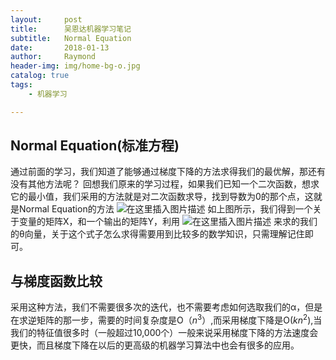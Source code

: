 ```yaml
---
layout:     post
title:      吴恩达机器学习笔记
subtitle:   Normal Equation
date:       2018-01-13
author:     Raymond
header-img: img/home-bg-o.jpg
catalog: true
tags:
    - 机器学习

---
```




## Normal Equation(标准方程)

通过前面的学习，我们知道了能够通过梯度下降的方法求得我们的最优解，那还有没有其他方法呢？
回想我们原来的学习过程，如果我们已知一个二次函数，想求它的最小值，我们采用的方法就是对二次函数求导，找到导数为0的那个点，这就是Normal Equation的方法
![在这里插入图片描述](https://img-blog.csdnimg.cn/20190115212942145.png?x-oss-process=image/watermark,type_ZmFuZ3poZW5naGVpdGk,shadow_10,text_aHR0cHM6Ly9ibG9nLmNzZG4ubmV0L3dlaXhpbl80Mjk3MDQ1Ng==,size_16,color_FFFFFF,t_70)
如上图所示，我们得到一个关于变量的矩阵X，和一个输出的矩阵Y，利用
![在这里插入图片描述](https://img-blog.csdnimg.cn/20190115213100179.png)
来求的我们的θ向量，关于这个式子怎么求得需要用到比较多的数学知识，只需理解记住即可。
## 与梯度函数比较
采用这种方法，我们不需要很多次的迭代，也不需要考虑如何选取我们的α，但是在求逆矩阵的那一步，需要的时间复杂度是O（$n^3$）,而采用梯度下降是O($kn^2$),当我们的特征值很多时（一般超过10,000个）一般来说采用梯度下降的方法速度会更快，而且梯度下降在以后的更高级的机器学习算法中也会有很多的应用。